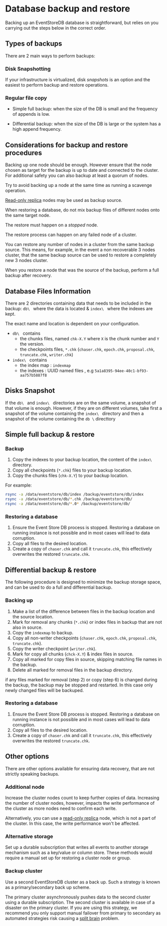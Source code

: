 # Database backup and restore

Backing up an EventStoreDB database is straightforward, but relies on you  carrying out the steps below in the correct order.

## Types of backups

There are 2 main ways to perform backups:

### Disk Snapshotting 

If your infrastructure is virtualized, disk _snapshots_ is an option and the easiest to perform backup and restore operations.

### Regular file copy

- Simple full backup: when the size of the DB is small and the frequency of appends is low.

- Differential backup: when the size of the DB is large or the system has a high append frequency.

## Considerations for backup and restore procedures

Backing up one node should be enough.
However ensure that the node chosen as target for the backup is up to date and connected to the cluster.
For additional safety you can also backup at least a quorum of nodes.

Try to avoid backing up a node at the same time as running a scavenge operation.

[Read-only replica](../clustering/node-roles.md#read-only-replica) nodes may be used as backup source.

When restoring a database, do not mix backup files of different nodes onto the same target node.

The restore must happen on a _stopped_ node.

The restore process can happen on any failed node of a cluster.

You can restore any number of nodes in a cluster from the same backup source.
This means, for example, in the event a non recoverable 3 nodes cluster, that the same
backup source can be used to restore a completely new 3 nodes cluster.

When you restore a node that was the source of the backup, perform a full backup after recovery.  

## Database Files Information

There are 2 directories containing data that needs to be included in the backup:
`db\ ` where the data is located & `index\ ` where the indexes are kept.

The exact name and location is dependent on your configuration.

- `db\ ` contains 
  - the chunks files, named `chk-X.Y` where `X` is the chunk number and `Y` the version.
  - the checkpoints files, `*.chk` (`chaser.chk`, `epoch.chk`, `proposal.chk`, `truncate.chk`, `writer.chk`)
- `index\ ` contains 
  - the index map : `indexmap`
  - the indexes : UUID named files , e.g `5a1a8395-94ee-40c1-bf93-aa757b5887f8`

## Disks Snapshot

If the `db\ ` and `index\ ` directories are on the same volume, a snapshot of that volume is enough.
However, if they are on different volumes, take first a snapshot 
of the volume containing the `index\ ` directory and then a snapshot of the volume containing the `db \` directtory 
    
## Simple full backup & restore

### Backup 

1. Copy the indexes to your backup location, the content of the `index\` directory.
2. Copy all checkpoints (`*.chk`) files to your backup location.
3. Copy the chunks files (`chk-X.Y`) to your backup location.

For example:
``` bash
rsync -a /data/eventstore/db/index /backup/eventstore/db/index
rsync -a /data/eventstore/db/*.chk /backup/eventstore/db/
rsync -a /data/eventstore/db/*.0* /backup/eventstore/db/
```

### Restoring a database

1. Ensure the Event Store DB process is stopped. Restoring a database on running instance is not possible and in most cases will lead to data corruption.
2. Copy all files to the desired location.
3. Create a copy of `chaser.chk` and call it `truncate.chk`, this effectively overwrites the restored `truncate.chk`.

## Differential backup & restore

The following procedure is designed to minimize the backup storage space, and can 
be used to do a full and differential backup.

### Backing up

1. Make a list of the difference between files in the backup location and the source location.
2. Mark for removal any chunks (`*.chk`) or index  files in backup that are not also in source.
3. Copy the `indexmap` to backup.
4. Copy all non-writer checkpoints (`chaser.chk`, `epoch.chk`, `proposal.chk`, `truncate.chk`).
5. Copy the writer checkpoint (`writer.chk`).
6. Mark for copy all chunks (`chck-X.Y`) & index files in source.
7. Copy all marked for copy files in source, skipping matching file names in the backup.
8. Delete all marked for removal files in the backup directory.

if any files marked for removal (step 2) or copy (step 6) is changed during the backup,
the backup may be stopped and restarted. In this case only newly changed files will be backuped.

### Restoring a database

1. Ensure the  Event Store DB process is stopped. Restoring a database on running instance is not possible and in most cases will lead to data corruption.
2. Copy all files to the desired location.
3. Create a copy of `chaser.chk` and call it `truncate.chk`, this effectively overwrites the restored `truncate.chk`.


## Other options

There are other options available for ensuring data recovery, that are not strictly speaking backups.

### Additional node

Increase the cluster nodes count to keep further copies of data.
Increasing the number of cluster nodes, however, impacts the write performance of the 
cluster as more nodes need to confirm each write. 

Alternatively, you can use a [read-only replica](../clustering/node-roles.md#read-only-replica) node, which is not a part of the cluster.
In this case, the write performance won't be affected.

### Alternative storage

Set up a durable subscription that writes all events to another storage mechanism such as a key/value or column store. 
These methods would require a manual set up for restoring a cluster node or group.

### Backup cluster

Use a second EventStoreDB cluster as a back up. Such a strategy is known as a primary/secondary back up scheme. 

The primary cluster asynchronously pushes data to the second cluster using a durable subscription.
The second cluster is available in case of a disaster on the primary cluster.
If you are using this strategy, we recommend you only support manual failover from primary to secondary as automated strategies risk causing a [split brain](http://en.wikipedia.org/wiki/Split-brain_%28computing%29) problem.